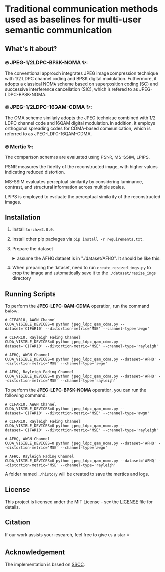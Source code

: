 # Traditional communication methods used as baselines for multi-user semantic communication

## What's it about?

### 🔥 JPEG-1/2LDPC-BPSK-NOMA ✨:

The conventional approach integrates JPEG image compression technique with 1/2 LDPC channel coding and BPSK digital modulation. Futhermore, it adopts a classical NOMA scheme based on superposition coding (SC) and successive interference cancellation (SIC), which is refered to as JPEG-LDPC-BPSK-NOMA.

### 🔥 JPEG-1/2LDPC-16QAM-CDMA ✨:

The OMA scheme similarly adopts the JPEG technique combined with 1/2 LDPC channel code and 16QAM digital modulation. In addition, it employs orthogonal spreading codes for CDMA-based communication, which is referred to as JPEG-LDPC-16QAM-CDMA.

### 🔥 Mertic ✨:

The comparison schemes are evaluated using PSNR, MS-SSIM, LPIPS.

PSNR measures the fidelity of the reconstructed image, with higher values indicating reduced distortion. 

MS-SSIM evaluates perceptual similarity by considering luminance, contrast, and structural information across multiple scales.

LPIPS is employed to evaluate the perceptual similarity of the reconstructed images.

## Installation

1. Install `torch>=2.0.0`.
2. Install other pip packages via `pip install -r requirements.txt`.
3. Prepare the dataset
    <details>
    <summary> assume the AFHQ dataset is in "./dataset/AFHQ". It should be like this:</summary> 

    ```
    ./dataset/AFHQ:
        /train:
            /cat
                flickr_cat_000002.jpg 
                flickr_cat_000003.jpg
                ...
            /dog
                flickr_dog_000002.jpg 
                flickr_dog_000003.jpg
                ...
            /wild
                flickr_wild_000002.jpg 
                flickr_wild_000003.jpg
                ...
        /val:
            /cat
                flickr_cat_000008.jpg 
                flickr_cat_000011.jpg
                ...
            /dog
                flickr_dog_000043.jpg 
                flickr_dog_000045.jpg
                ...
            /wild
                flickr_wild_000004.jpg 
                flickr_wild_000012.jpg
                ...
    ```
   **NOTE: The CIFAR-10 dataset can be downloaded using `torchvision.datasets.CIFAR10`. Run the `create_resized_imgs.py` to save the `.png` type image to the `./dataset/resize_imgs` directory.**
    </details>

4. When preparing the dataset, need to run `create_resized_imgs.py` to crop the image and automatically save it to the `./dataset/resize_imgs` directory

## Running Scripts

To perform the **JPEG-LDPC-QAM-CDMA** operation, run the command below:
```shell
# CIFAR10, AWGN Channel
CUDA_VISIBLE_DEVICES=0 python jpeg_ldpc_qam_cdma.py --dataset='CIFAR10' --distortion-metric='MSE' --channel-type='awgn'

# CIFAR10, Rayleigh Fading Channel
CUDA_VISIBLE_DEVICES=0 python jpeg_ldpc_qam_cdma.py --dataset='CIFAR10' --distortion-metric='MSE' --channel-type='rayleigh'

# AFHQ, AWGN Channel
CUDA_VISIBLE_DEVICES=0 python jpeg_ldpc_qam_cdma.py --dataset='AFHQ' --distortion-metric='MSE' --channel-type='awgn'

# AFHQ, Rayleigh Fading Channel
CUDA_VISIBLE_DEVICES=0 python jpeg_ldpc_qam_cdma.py --dataset='AFHQ' --distortion-metric='MSE' --channel-type='rayleigh'
```

To perform the **JPEG-LDPC-BPSK-NOMA** operation, you can run the following command:
```shell
# CIFAR10, AWGN Channel
CUDA_VISIBLE_DEVICES=0 python jpeg_ldpc_qam_noma.py --dataset='CIFAR10' --distortion-metric='MSE' --channel-type='awgn'

# CIFAR10, Rayleigh Fading Channel
CUDA_VISIBLE_DEVICES=0 python jpeg_ldpc_qam_noma.py --dataset='CIFAR10' --distortion-metric='MSE' --channel-type='rayleigh'

# AFHQ, AWGN Channel
CUDA_VISIBLE_DEVICES=0 python jpeg_ldpc_qam_noma.py --dataset='AFHQ' --distortion-metric='MSE' --channel-type='awgn'

# AFHQ, Rayleigh Fading Channel
CUDA_VISIBLE_DEVICES=0 python jpeg_ldpc_qam_noma.py --dataset='AFHQ' --distortion-metric='MSE' --channel-type='rayleigh'
```

A folder named `./history` will be created to save the mertics and logs.

## License
This project is licensed under the MIT License - see the [LICENSE](LICENSE) file for details.

## Citation
If our work assists your research, feel free to give us a star ⭐

## Acknowledgement
The implementation is based on [SSCC](https://github.com/BUPT-NextGE/SSCC.git).